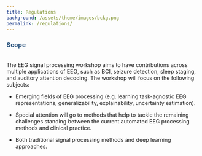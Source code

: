 ```yaml
---
title: Regulations
background: /assets/theme/images/bckg.png
permalink: /regulations/
---
```



### **<span style="color:#2B547E">Scope</span>**
\
The EEG signal processing workshop aims to have contributions across multiple applications of EEG, such as BCI, seizure detection, sleep staging, and auditory attention decoding. The workshop will focus on the following subjects:

- Emerging fields of EEG processing (e.g. learning task-agnostic EEG representations, generalizability, explainability, uncertainty estimation).

- Special attention will go to methods that help to tackle the remaining challenges standing between the current automated EEG processing methods and clinical practice.

- Both traditional signal processing methods and deep learning approaches.

